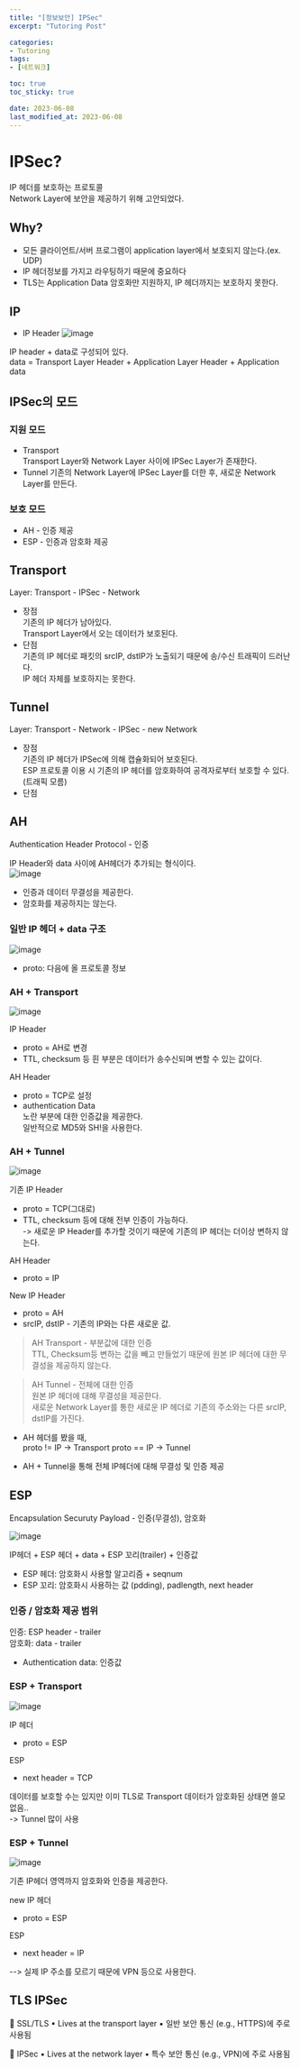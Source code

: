```yaml
---
title: "[정보보안] IPSec"
excerpt: "Tutoring Post"

categories:
- Tutoring
tags:
- [네트워크]

toc: true
toc_sticky: true

date: 2023-06-08
last_modified_at: 2023-06-08
---
```


# IPSec?
IP 헤더를 보호하는 프로토콜  
Network Layer에 보안을 제공하기 위해 고안되었다.  

## Why?
- 모든 클라이언트/서버 프로그램이 application layer에서 보호되지 않는다.(ex. UDP)  
- IP 헤더정보를 가지고 라우팅하기 때문에 중요하다
- TLS는 Application Data 암호화만 지원하지, IP 헤더까지는 보호하지 못한다. 

## IP
- IP Header 
![image](https://github.com/ssoxong/ssoxong.github.io/assets/112956015/472ed077-3f5d-4855-b944-1c46c3f7835a)

IP header + data로 구성되어 있다.  
data = Transport Layer Header + Application Layer Header + Application data

## IPSec의 모드
### 지원 모드
- Transport  
    Transport Layer와 Network Layer 사이에 IPSec Layer가 존재한다.
- Tunnel
    기존의 Network Layer에 IPSec Layer를 더한 후, 새로운 Network Layer를 만든다. 

### 보호 모드
- AH - 인증 제공
- ESP - 인증과 암호화 제공

## Transport
Layer: Transport - IPSec - Network   
- 장점  
    기존의 IP 헤더가 남아있다.  
    Transport Layer에서 오는 데이터가 보호된다. 
- 단점  
    기존의 IP 헤더로 패킷의 srcIP, dstIP가 노출되기 때문에 송/수신 트래픽이 드러난다.  
    IP 헤더 자체를 보호하지는 못한다.  

## Tunnel 
Layer: Transport - Network - IPSec - new Network  

- 장점  
    기존의 IP 헤더가 IPSec에 의해 캡슐화되어 보호된다.  
    ESP 프로토콜 이용 시 기존의 IP 헤더를 암호화하여 공격자로부터 보호할 수 있다. (트래픽 모름)
- 단점  

## AH
Authentication Header Protocol - 인증  

IP Header와 data 사이에 AH헤더가 추가되는 형식이다.  
![image](https://github.com/ssoxong/ssoxong.github.io/assets/112956015/6bbdabb6-ac1a-4e8f-a85e-9d3a460cc836)

- 인증과 데이터 무결성을 제공한다.
- 암호화를 제공하지는 않는다. 


### 일반 IP 헤더 + data 구조
![image](https://github.com/ssoxong/ssoxong.github.io/assets/112956015/07121cac-db56-4aa1-880c-86db409c39c7)

- proto: 다음에 올 프로토콜 정보

### AH + Transport
![image](https://github.com/ssoxong/ssoxong.github.io/assets/112956015/4e6039b9-4186-4910-ada7-facced02abb4)

IP Header
- proto = AH로 변경
- TTL, checksum 등 흰 부분은 데이터가 송수신되며 변할 수 있는 값이다.

AH Header
- proto = TCP로 설정
- authentication Data  
    노란 부분에 대한 인증값을 제공한다.  
    일반적으로 MD5와 SH!을 사용한다.  

### AH + Tunnel
![image](https://github.com/ssoxong/ssoxong.github.io/assets/112956015/e8062576-dd84-41fb-a56e-7eea92d0549f)

기존 IP Header
- proto = TCP(그대로)
- TTL, checksum 등에 대해 전부 인증이 가능하다.  
    -> 새로운 IP Header를 추가할 것이기 때문에 기존의 IP 헤더는 더이상 변하지 않는다. 

AH Header
- proto = IP

New IP Header
- proto = AH  
- srcIP, dstIP - 기존의 IP와는 다른 새로운 값.

> AH Transport - 부분값에 대한 인증  
TTL, Checksum등 변하는 값을 빼고 만들었기 때문에 원본 IP 헤더에 대한 무결성을 제공하지 않는다. 

> AH Tunnel - 전체에 대한 인증  
원본 IP 헤더에 대해 무결성을 제공한다.  
새로운 Network Layer를 통한 새로운 IP 헤더로 기존의 주소와는 다른 srcIP, dstIP를 가진다. 

- AH 헤더를 봤을 때,  
proto != IP -> Transport
proto == IP -> Tunnel

- AH + Tunnel을 통해 전체 IP헤더에 대해 무결성 및 인증 제공

## ESP
Encapsulation Securuty Payload - 인증(무결성), 암호화


![image](https://github.com/ssoxong/ssoxong.github.io/assets/112956015/4f3ac5e5-f85f-4d40-a6f5-4d79b3f9af80)

IP헤더 + ESP 헤더 + data + ESP 꼬리(trailer) + 인증값

- ESP 헤더: 암호화시 사용할 알고리즘 + seqnum
- ESP 꼬리: 암호화시 사용하는 값 (pdding), padlength, next header


### 인증 / 암호화 제공 범위
인증: ESP header - trailer  
암호화: data - trailer

- Authentication data: 인증값



### ESP + Transport
![image](https://github.com/ssoxong/ssoxong.github.io/assets/112956015/739a4ee7-fa07-4a7c-a6ee-2893c69948dd)

IP 헤더
- proto = ESP

ESP
- next header = TCP

데이터를 보호할 수는 있지만 이미 TLS로 Transport 데이터가 암호화된 상태면 쓸모 없음..  
-> Tunnel 많이 사용

### ESP + Tunnel
![image](https://github.com/ssoxong/ssoxong.github.io/assets/112956015/41317eac-eb1a-4cb6-ba5e-e3a73b381e03)

기존 IP헤더 영역까지 암호화와 인증을 제공한다.  

new IP 헤더
- proto = ESP

ESP
- next header = IP

--> 실제 IP 주소를 모르기 때문에 VPN 등으로 사용한다. 

## TLS IPSec
 SSL/TLS
▪ Lives at the transport layer
▪ 일반 보안 통신 (e.g., HTTPS)에 주로 사용됨

 IPSec 
▪ Lives at the network layer 
▪ 특수 보안 통신 (e.g., VPN)에 주로 사용됨